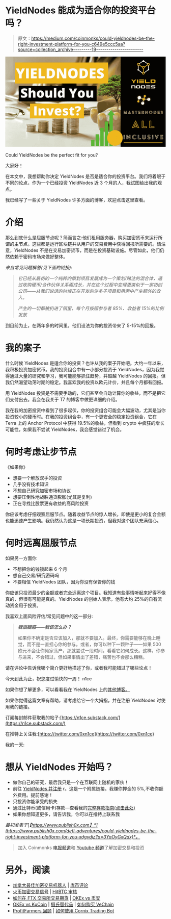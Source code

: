# YieldNodes 能成为适合你的投资平台吗？

> 原文：<https://medium.com/coinmonks/could-yieldnodes-be-the-right-investment-platform-for-you-c649e5ccc5aa?source=collection_archive---------19----------------------->

![](img/6cd405d81424ff9da74f5fb4aa46e149.png)

Could YieldNodes be the perfect fit for you?

大家好！

在本文中，我想帮助你决定 YieldNodes 是否是适合你的投资平台。我们将着眼于不同的论点，作为一个已经投资 YieldNodes 近 3 个月的人，我试图给出我的观点。

我已经写了一些关于 YieldNodes 许多方面的博客，欢迎点击这里查看。

# 介绍

那么到底什么是屈服节点呢？简而言之:他们租用服务器，购买加密货币来运行所谓的主节点。这些都是运行区块链并从用户的交易费用中获得回报所需要的。请注意，YieldNodes 不是在交易加密货币，而是在投资基础设施。尽管如此，他们仍然依赖于密码市场来做好整体。

*来自常见问题解答(见下面的链接):*

> *它已经从最初的一个纯粹的策划项目发展成为一个策划/赌注的混合体，通过收购硬币/合作伙伴关系而成长，并在这个过程中变得更类似于一家初创公司——从我们说话的时候正在开发的许多子项目和用例中产生额外的收入。*
> 
> *产生的一切都被扔进了锅里，每个月按照参与者 85%、收益者 15%的比例发放*

到目前为止，在两年多的时间里，他们设法为你的投资带来了 5-15%的回报。

# 我的案子

什么时候 YieldNodes 是适合你的投资？也许从我的案子开始吧。大约一年以来，我积极投资加密货币。我的投资组合中有一小部分投资于 YieldNodes，因为我觉得通过大量的研究和学习，我可能能够抓住趋势，并超越 YieldNodes 的回报。但我仍然渴望动荡时期的稳定。我喜欢我的投资以欧元计价，并且每个月都有回报。

用 YieldNodes 投资是不需要手动的，它们甚至会自动计算你的收益，而不是把它们支付出去。我会在我关于 T7 的博客中做更详细的介绍。

我在我的加密投资中看到了很多起伏，你的投资组合可能会大幅波动，尤其是当你投资较小的硬币时。在我的投资组合中，有一个更安全的稳定投资组合，它在 Terra 上的 Anchor Protocol 中获得 19.5%的收益，但看到 crypto 中疯狂的增长可能性，如果我不尝试 YieldNodes，我会感觉错过了机会。

# 何时考虑让步节点

《如果你》

*   想要一个解放双手的投资
*   几乎没有技术知识
*   不想自己研究加密市场和协议
*   想要压倒性地战胜通货膨胀(尤其是复利)
*   正在寻找比股票更有收益的高风险投资

你应该考虑仔细观察屈服节点。随着收益节点的惊人增长，即使是更小的复合金额也能迅速产生影响。我仍然认为这是一项长期投资，但我对这个团队充满信心。

# 何时远离屈服节点

如果另一方面你

*   不想把你的钱锁起来 6 个月
*   想自己交易/研究密码吗
*   不要相信 YieldNodes 团队，因为你没有保管你的钱

你应该只投资最少的金额或者完全远离这个项目。我知道有些事情听起来好得不像真的，但很有可能是真的。YieldNodes 的创始人表示，他有大约 25%的自有流动资金用于投资。

我喜欢上面风险评估/常见问题中的这一部分:

> ***我很疑惑——我该怎么办？***
> 
> 如果你不确定是否应该加入，那就不要加入。最终，你需要能够在晚上睡觉，而不是一直担心你的参与。或者，你可以种下一颗种子——如果 500 欧元不会让你倾家荡产，那就尝试一段时间，看看它如何成长。这样，你参与进来，不会错过，但如果事情出了差错，痛苦也不会那么糟糕。

请在评论中告诉我哪个简介更好地描述了你，或者我可能错过了哪些论点！

今天到此为止，祝您度过愉快的一周！
n1ce

如果你想了解更多，可以看看我在 YieldNodes 上的[其他博客。](https://www.publish0x.com/defi-adventures)

如果你觉得这篇文章有帮助，请考虑给它一个大拇指，并在注册 YieldNodes 时使用我的链接。

订阅每封邮件获取我的帖子:[https://n1ce.substack.com/](https://n1ce.substack.com/)

在推特上关注我:[https://twitter.com/0xn1ce](https://twitter.com/0xn1ce)

我的一天:

# 想从 YieldNodes 开始吗？

*   做你自己的研究，最后我只是一个在互联网上随机的家伙！
*   前往 [YieldNodes 并注册](https://yieldnodes.com/?a=MyKawjWO4Aj6qAW&trk=medium) r。这是一个附属链接。我赚你押金的 5%,不收你额外费用。提前感谢！
*   只投资你能承受的损失
*   通过比特币(或信用卡)存款—查看我的[完整存款指南(点击此处)](https://www.publish0x.com/defi-adventures/yieldnodes-step-by-step-deposit-guide-use-bitcoin-wallet-kra-xlzrqxp)
*   如果你想知道更多，请告诉我，你可以在推特上联系我

*最初发表于*[*【https://www.publish0x.com】*](https://www.publish0x.com/defi-adventures/could-yieldnodes-be-the-right-investment-platform-for-you-xdgvdjz?a=3YaOyGxQdx)*。*

> 加入 Coinmonks [电报频道](https://t.me/coincodecap)和 [Youtube 频道](https://www.youtube.com/c/coinmonks/videos)了解加密交易和投资

# 另外，阅读

*   [加拿大最佳加密交易机器人](https://coincodecap.com/5-best-crypto-trading-bots-in-canada) | [库币评论](https://coincodecap.com/kucoin-review)
*   [火币加密交易信号](https://coincodecap.com/huobi-crypto-trading-signals) | [HitBTC 审核](/coinmonks/hitbtc-review-c5143c5d53c2)
*   [如何在 FTX 交易所交易期货](https://coincodecap.com/ftx-futures-trading) | [OKEx vs 币安](https://coincodecap.com/okex-vs-binance)
*   [OKEx vs KuCoin](https://coincodecap.com/okex-kucoin) | [摄氏替代品](https://coincodecap.com/celsius-alternatives) | [如何购买 VeChain](https://coincodecap.com/buy-vechain)
*   [ProfitFarmers 回顾](https://coincodecap.com/profitfarmers-review) | [如何使用 Cornix Trading Bot](https://coincodecap.com/cornix-trading-bot)